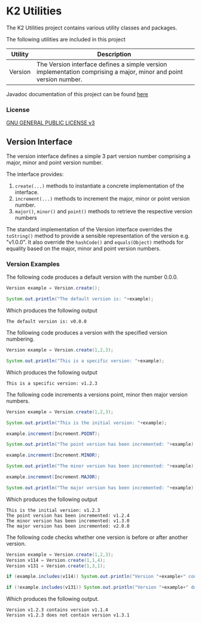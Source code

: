 # K2 Utilities
The K2 Utilities project contains various utility classes and packages.

The following utilities are included in this project

| Utility | Description |
|---------|-------------|
|Version  | The Version interface defines a simple version implementation comprising a major, minor and point version number.

Javadoc documentation of this project can be found [here](https://simonemmott.github.io/Util/index.html)

### License

[GNU GENERAL PUBLIC LICENSE v3](http://fsf.org/)

## Version Interface

The version interface defines a simple 3 part version number comprising a major, minor and point version number.

The interface provides:

1. `create(...)` methods to instantiate a concrete implementation of the interface. 
1. `increment(...)` methods to increment the major, minor or point version number.
1. `major()`, `minor()` and `point()` methods to retrieve the respective version numbers

The standard implementation of the Version interface overrides the `toString()` method to provide a sensible representation of the version e.g. "v1.0.0". It also override the `hashCode()` and `equals(Object)` methods for equality based on the major, minor and point version numbers.

### Version Examples

The following code produces a default version with the number 0.0.0.
```java
Version example = Version.create();

System.out.println("The default version is: "+example);
```
Which produces the following output
```text
The default version is: v0.0.0
```

The following code produces a version with the specified version numbering.
```java
Version example = Version.create(1,2,3);

System.out.println("This is a specific version: "+example);
```
Which produces the following output
```text
This is a specific version: v1.2.3
```

The following code increments a versions point, minor then major version numbers.
```java
Version example = Version.create(1,2,3);

System.out.println("This is the initial version: "+example);

example.increment(Increment.POINT);

System.out.println("The point version has been incremented: "+example);

example.increment(Increment.MINOR);

System.out.println("The minor version has been incremented: "+example);

example.increment(Increment.MAJOR);

System.out.println("The major version has been incremented: "+example);
```
Which produces the following output
```text
This is the initial version: v1.2.3
The point version has been incremented: v1.2.4
The minor version has been incremented: v1.3.0
The major version has been incremented: v2.0.0
```
The following code checks whether one version is before or after another version.
```java
Version example = Version.create(1,2,3);
Version v114 = Version.create(1,1,4);
Version v131 = Version.create(1,3,1);

if (example.includes(v114)) System.out.println("Version "+example+" contains version "+v114);

if (!example.includes(v131)) System.out.println("Version "+example+" does not contain version "+v131);
```
Which produces the following output.
```text
Version v1.2.3 contains version v1.1.4
Version v1.2.3 does not contain version v1.3.1
```





